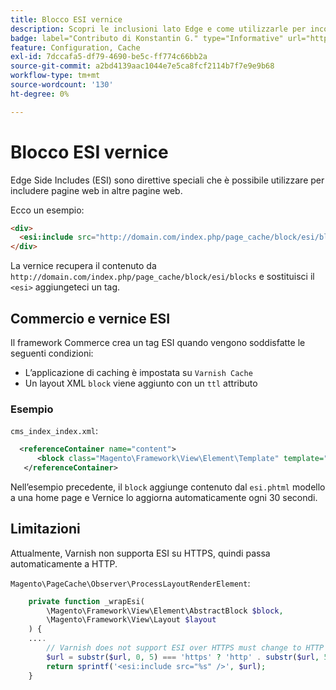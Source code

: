 ```yaml
---
title: Blocco ESI vernice
description: Scopri le inclusioni lato Edge e come utilizzarle per incorporare le pagine web.
badge: label="Contributo di Konstantin G." type="Informative" url="https://github.com/goivvy" tooltip="Konstantin G."
feature: Configuration, Cache
exl-id: 7dccafa5-df79-4690-be5c-ff774c66bb2a
source-git-commit: a2bd4139aac1044e7e5ca8fcf2114b7f7e9e9b68
workflow-type: tm+mt
source-wordcount: '130'
ht-degree: 0%

---
```


# Blocco ESI vernice

Edge Side Includes (ESI) sono direttive speciali che è possibile utilizzare per includere pagine web in altre pagine web.

Ecco un esempio:

```html
<div>
  <esi:include src="http://domain.com/index.php/page_cache/block/esi/blocks"/>
</div>
```

La vernice recupera il contenuto da `http://domain.com/index.php/page_cache/block/esi/blocks` e sostituisci il `<esi>` aggiungeteci un tag.

## Commercio e vernice ESI

Il framework Commerce crea un tag ESI quando vengono soddisfatte le seguenti condizioni:

- L’applicazione di caching è impostata su `Varnish Cache`
- Un layout XML `block` viene aggiunto con un `ttl` attributo

### Esempio

`cms_index_index.xml`:

```xml
  <referenceContainer name="content">
      <block class="Magento\Framework\View\Element\Template" template="Magento_Paypal::esi.phtml" ttl="30"/>
   </referenceContainer>
```

Nell’esempio precedente, il `block` aggiunge contenuto dal `esi.phtml` modello a una home page e Vernice lo aggiorna automaticamente ogni 30 secondi.

## Limitazioni

Attualmente, Varnish non supporta ESI su HTTPS, quindi passa automaticamente a HTTP.

`Magento\PageCache\Observer\ProcessLayoutRenderElement`:

```php
    private function _wrapEsi(
        \Magento\Framework\View\Element\AbstractBlock $block,
        \Magento\Framework\View\Layout $layout
    ) {
    ....
        // Varnish does not support ESI over HTTPS must change to HTTP
        $url = substr($url, 0, 5) === 'https' ? 'http' . substr($url, 5) : $url;
        return sprintf('<esi:include src="%s" />', $url);
    }
```
